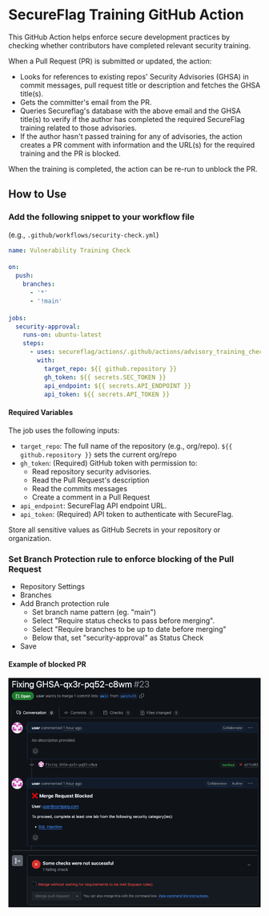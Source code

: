 # SecureFlag Training GitHub Action

This GitHub Action helps enforce secure development practices by checking whether contributors have completed relevant security training.

When a Pull Request (PR) is submitted or updated, the action:
- Looks for references to existing repos' Security Advisories (GHSA) in commit messages, pull request title or description and fetches the GHSA title(s).
- Gets the committer's email from the PR.
- Queries Secureflag's database with the above email and the GHSA title(s) to verify if the author has completed the required SecureFlag training related to those advisories.
- If the author hasn't passed training for any of advisories, the action creates a PR comment with information and the URL(s) for the required training and the PR is blocked.

When the training is completed, the action can be re-run to unblock the PR.


## How to Use
### Add the following snippet to your workflow file
(e.g., `.github/workflows/security-check.yml`)

```yaml
name: Vulnerability Training Check

on:
  push:
    branches:
      - '*'
      - '!main'

jobs:
  security-approval:
    runs-on: ubuntu-latest
    steps:
      - uses: secureflag/actions/.github/actions/advisory_training_check@main
        with:
          target_repo: ${{ github.repository }}
          gh_token: ${{ secrets.SEC_TOKEN }}
          api_endpoint: ${{ secrets.API_ENDPOINT }}
          api_token: ${{ secrets.API_TOKEN }}
```

#### Required Variables
The job uses the following inputs:

- `target_repo`: The full name of the repository (e.g., org/repo). `${{ github.repository }}` sets the current org/repo
- `gh_token`: (Required) GitHub token with permission to:
  - Read repository security advisories.
  - Read the Pull Request's description
  - Read the commits messages
  - Create a comment in a Pull Request
- `api_endpoint`: SecureFlag API endpoint URL.
- `api_token`: (Required) API token to authenticate with SecureFlag.

Store all sensitive values as GitHub Secrets in your repository or organization.

### Set Branch Protection rule to enforce blocking of the Pull Request
- Repository Settings
- Branches
- Add Branch protection rule
  - Set branch name pattern (eg. "main")
  - Select "Require status checks to pass before merging".
  - Select "Require branches to be up to date before merging"
  - Below that, set "security-approval" as Status Check 
- Save

#### Example of blocked PR
![Example of blocked PR](blocked_PR.png)
